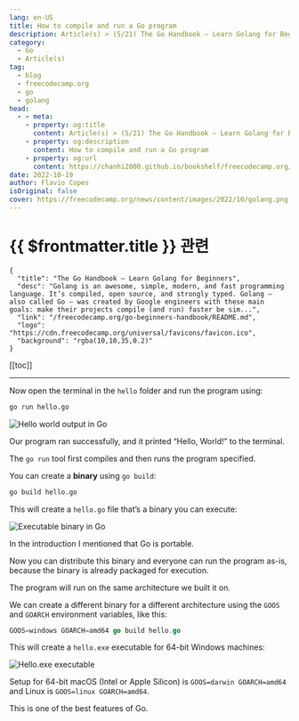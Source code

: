 ```yaml
---
lang: en-US
title: How to compile and run a Go program
description: Article(s) > (5/21) The Go Handbook – Learn Golang for Beginners 
category:
  - Go
  - Article(s)
tag: 
  - blog
  - freecodecamp.org
  - go
  - golang
head:
  - - meta:
    - property: og:title
      content: Article(s) > (5/21) The Go Handbook – Learn Golang for Beginners
    - property: og:description
      content: How to compile and run a Go program
    - property: og:url
      content: https://chanhi2000.github.io/bookshelf/freecodecamp.org/go-beginners-handbook/how-to-compile-and-run-a-go-program.html
date: 2022-10-19
author: Flavio Copes
isOriginal: false
cover: https://freecodecamp.org/news/content/images/2022/10/golang.png
---
```


# {{ $frontmatter.title }} 관련

```component VPCard
{
  "title": "The Go Handbook – Learn Golang for Beginners",
  "desc": "Golang is an awesome, simple, modern, and fast programming language. It’s compiled, open source, and strongly typed. Golang – also called Go – was created by Google engineers with these main goals: make their projects compile (and run) faster be sim...",
  "link": "/freecodecamp.org/go-beginners-handbook/README.md",
  "logo": "https://cdn.freecodecamp.org/universal/favicons/favicon.ico",
  "background": "rgba(10,10,35,0.2)"
}
```

[[toc]]

---

<SiteInfo
  name="The Go Handbook – Learn Golang for Beginners"
  desc="Golang is an awesome, simple, modern, and fast programming language. It’s compiled, open source, and strongly typed. Golang – also called Go – was created by Google engineers with these main goals: make their projects compile (and run) faster be sim..."
  url="https://freecodecamp.org/news/go-beginners-handbook#heading-how-to-compile-and-run-a-go-program"
  logo="https://cdn.freecodecamp.org/universal/favicons/favicon.ico"
  preview="https://freecodecamp.org/news/content/images/2022/10/golang.png"/>

Now open the terminal in the `hello` folder and run the program using:

```sh
go run hello.go
```

![Hello world output in Go](https://freecodecamp.org/news/content/images/2022/10/Screen_Shot_2022-07-28_at_12.18.23.png)

Our program ran successfully, and it printed “Hello, World!” to the terminal.

The `go run` tool first compiles and then runs the program specified.

You can create a **binary** using `go build`:

```sh
go build hello.go
```

This will create a <FontIcon icon="fa-brands fa-golang"/>`hello.go` file that’s a binary you can execute:

![Executable binary in Go](https://freecodecamp.org/news/content/images/2022/10/Screen_Shot_2022-07-28_at_12.19.50.png)

In the introduction I mentioned that Go is portable.

Now you can distribute this binary and everyone can run the program as-is, because the binary is already packaged for execution.

The program will run on the same architecture we built it on.

We can create a different binary for a different architecture using the `GOOS` and `GOARCH` environment variables, like this:

```go
GOOS=windows GOARCH=amd64 go build hello.go
```

This will create a <FontIcon icon="fas fa-gears"/>`hello.exe` executable for 64-bit Windows machines:

![Hello.exe executable](https://freecodecamp.org/news/content/images/2022/10/Screen_Shot_2022-07-28_at_15.36.55.png)

Setup for 64-bit macOS (Intel or Apple Silicon) is `GOOS=darwin GOARCH=amd64` and Linux is `GOOS=linux GOARCH=amd64`.

This is one of the best features of Go.
